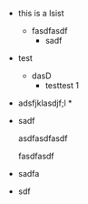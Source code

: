 *   this is a lsist
    *   fasdfasdf
        *   sadf

*   test
    *   dasD
        *   testtest 1

*   adsfjklasdjf;l
    *

*   sadf

    asdfasdfasdf

    fasdfasdf

*   sadfa

*   sdf
